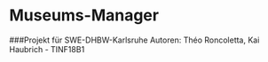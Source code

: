 # Museums-Manager
###Projekt für SWE-DHBW-Karlsruhe
Autoren: Théo Roncoletta, Kai Haubrich - TINF18B1
